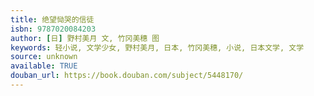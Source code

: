 ```yaml
---
title: 绝望恸哭的信徒
isbn: 9787020084203
author: [日] 野村美月 文, 竹冈美穗 图
keywords: 轻小说, 文学少女, 野村美月, 日本, 竹冈美穗, 小说, 日本文学, 文学
source: unknown
available: TRUE
douban_url: https://book.douban.com/subject/5448170/
---
```

